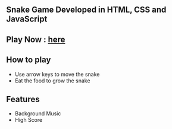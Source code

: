 ## Snake Game Developed in HTML, CSS and JavaScript

## Play Now : [here](https://snakegame-kinj.netlify.app/)
  
## How to play
* Use arrow keys to move the snake
* Eat the food to grow the snake

## Features
* Background Music
* High Score